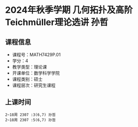 # 2024年秋季学期 几何拓扑及高阶Teichmüller理论选讲 孙哲






## 课程信息

- 课程号：MATH7429P.01
- 学分：4
- 教学类型：理论课
- 开课单位：数学科学学院
- 课程类别：硕士
- 课程层次：研究生课程

## 上课时间

```
2~18周 2307 :3(6,7) 孙哲
2~18周 2307 :5(6,7) 孙哲
```

